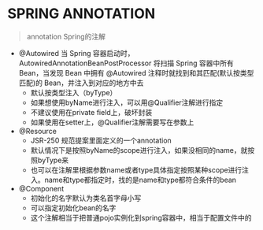# SPRING ANNOTATION
> annotation Spring的注解
- @Autowired
  当 Spring 容器启动时，AutowiredAnnotationBeanPostProcessor 将扫描 Spring 容器中所有 Bean，当发现 Bean 中拥有 @Autowired 注释时就找到和其匹配(默认按类型匹配)的 Bean，并注入到对应的地方中去
    - 默认按类型注入（byType）
    - 如果想使用byName进行注入，可以用@Qualifier注解进行指定
    - 不建议使用在private field上，破坏封装
    - 如果使用在setter上，@Qualifier注解需要写在参数上
- @Resource
    - JSR-250 规范提案里面定义的一个annotation
    - 默认情况下是按照byName的scope进行注入，如果没相同的name，就按照byType来
    - 也可以在注解里根据参数name或者type具体指定按照某种scope进行注入。name和type都指定时，找的是name和type都符合条件的bean
- @Component
    - 初始化的名字默认为类名首字母小写
    - 可以指定初始化bean的名字
    - 这个注解相当于把普通pojo实例化到spring容器中，相当于配置文件中的 
      <bean id="" class=""/>